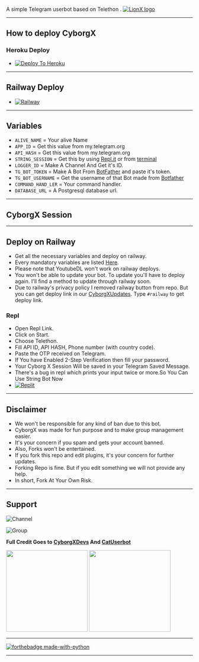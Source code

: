 A simple Telegram userbot based on Telethon .
[![LionX logo](https://telegra.ph/file/98723186aa539cae2c0fe.jpg)](https://dashboard.heroku.com/new?button-url=https%3A%2F%2Fgithub.com%2FTeamLionX%2FLionX%2Ftree%2Fmaster&template=https%3A%2F%2Fgithub.com%2FTeamLionX%2FLionX)
_________________________________________________

## How to deploy CyborgX

### Heroku Deploy
  - [![Deploy To Heroku](https://www.herokucdn.com/deploy/button.svg)](https://heroku.com/deploy?template=https://github.com/TeamLionX/Heroku)


-----
## Railway Deploy

- [![Railway](https://railway.app/button.svg)](#Deploy-on-Railway)


-----
## Variables

- `ALIVE_NAME` = Your alive Name
- `APP_ID`  =  Get this value from my.telegram.org
- `API_HASH`  =  Get this value from my.telegram.org
- `STRING_SESSION`  =  Get this by using [Repl.it](#Repl) or from [terminal](#Terminal)
- `LOGGER_ID`  =  Make A Channel And Get it's ID.
- `TG_BOT_TOKEN`  =  Make A Bot From [BotFather](https://t.me/botfather) and paste it's token.
- `TG_BOT_USERNAME`  =  Get the username of that Bot made from [Botfather](https://t.me/botfather)
- `COMMAND_HAND_LER`  =  Your command handler.
- `DATABASE_URL`  =  A Postgresql database url.

------
## CyborgX Session


------
## Deploy on Railway
- Get all the necessary variables and deploy on railway.
- Every mandatory variables are listed [Here](#Variables).
- Please note that YoutubeDL won't work on railway deploys.
- You won't be able to update your bot. To update you'll have to deploy again. I'll find a method to update through railway soon.
- Due to railway's privacy policy I removed railway button from repo. But you can get deploy link in our [CyborgXUpdates](https://t.me/CyborgXUpdates). Type `#railway` to get deploy link.


### Repl
- Open Repl Link.
- Click on Start.
- Choose Telethon.
- Fill API ID, API HASH, Phone number (with country code).
- Paste the OTP received on Telegram.
- If You have Enabled 2-Step Verification then fill your password.
- Your Cyborg X Session Will be saved in your Telegram Saved Message.
- There's a bug in repl which prints your input twice or more.So You Can Use String Bot Now
- [![Replit](https://telegra.ph/file/077958ee013e378b36818.jpg)](https://t.me/LionXStringbot)

-----
## Disclaimer
- We won't be responsible for any kind of ban due to this bot.
- CyborgX was made for fun purpose and to make group management easier.
- It's your concern if you spam and gets your account banned.
- Also, Forks won't be entertained.
- If you fork this repo and edit plugins, it's your concern for further updates.
- Forking Repo is fine. But if you edit something we will not provide any help.
- In short, Fork At Your Own Risk.

------
  
## Support

![Channel](https://img.shields.io/badge/dynamic/json?color=red&label=channel%20@CyborgXUpdates&query=subscribers&url=https%3A%2F%2Fonline-users-api.up.railway.app%2Fcheck%3Fchat%3DCyborgXUpdates&logo=telegram)

![Group](https://img.shields.io/badge/dynamic/json?color=red&label=support%20@CyborgXUpdates&query=members&url=https%3A%2F%2Fonline-users-api.up.railway.app%2Fcheck%3Fchat%3DLionXSupport&logo=telegram)

**Full Credit Goes to [CyborgXDevs](http://t.me/[CyborgXUpdates]) And [CatUserbot](https://github.com/sandy1709/catuserbot)**

   <a href="https://t.me/CyborgXupdates"><img src="https://img.shields.io/badge/Channel%20Support%3F-yes-green?&style=flat-square?&logo=telegram" width=220px></a>
   <a href="https://t.me/CyborgXSupport"><img src="https://img.shields.io/badge/Group%20Support%3F-yes-green?&style=flat-square?&logo=telegram" width=220px></a>


______

[![forthebadge made-with-python](http://ForTheBadge.com/images/badges/made-with-python.svg)](https://www.python.org/)

_________________________________________________
